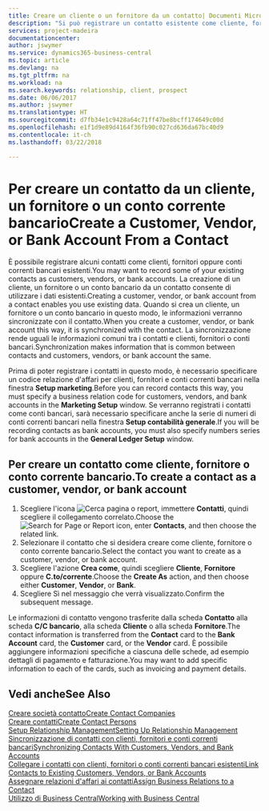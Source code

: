 ```yaml
---
title: Creare un cliente o un fornitore da un contatto| Documenti Microsoft
description: "Si può registrare un contatto esistente come cliente, fornitore o conto corrente bancario utilizzando i dati esistenti e specificando la relazione d'affari."
services: project-madeira
documentationcenter: 
author: jswymer
ms.service: dynamics365-business-central
ms.topic: article
ms.devlang: na
ms.tgt_pltfrm: na
ms.workload: na
ms.search.keywords: relationship, client, prospect
ms.date: 06/06/2017
ms.author: jswymer
ms.translationtype: HT
ms.sourcegitcommit: d7fb34e1c9428a64c71ff47be8bcff174649c00d
ms.openlocfilehash: e1f1d9e89d4164f36fb90c027cd636da67bc40d9
ms.contentlocale: it-ch
ms.lasthandoff: 03/22/2018

---
```

# <a name="create-a-customer-vendor-or-bank-account-from-a-contact"></a><span data-ttu-id="656e7-103">Per creare un contatto da un cliente, un fornitore o un conto corrente bancario</span><span class="sxs-lookup"><span data-stu-id="656e7-103">Create a Customer, Vendor, or Bank Account From a Contact</span></span>
<span data-ttu-id="656e7-104">È possibile registrare alcuni contatti come clienti, fornitori oppure conti correnti bancari esistenti.</span><span class="sxs-lookup"><span data-stu-id="656e7-104">You may want to record some of your existing contacts as customers, vendors, or bank accounts.</span></span> <span data-ttu-id="656e7-105">La creazione di un cliente, un fornitore o un conto bancario da un contatto consente di utilizzare i dati esistenti.</span><span class="sxs-lookup"><span data-stu-id="656e7-105">Creating a customer, vendor, or bank account from a contact enables you use existing data.</span></span> <span data-ttu-id="656e7-106">Quando si crea un cliente, un fornitore o un conto bancario in questo modo, le informazioni verranno sincronizzate con il contatto.</span><span class="sxs-lookup"><span data-stu-id="656e7-106">When you create a customer, vendor, or bank account this way, it is synchronized with the contact.</span></span> <span data-ttu-id="656e7-107">La sincronizzazione rende uguali le informazioni comuni tra i contatti e clienti, fornitori o conti bancari.</span><span class="sxs-lookup"><span data-stu-id="656e7-107">Synchronization makes information that is common between contacts and customers, vendors, or bank account the same.</span></span>

<span data-ttu-id="656e7-108">Prima di poter registrare i contatti in questo modo, è necessario specificare un codice relazione d'affari per clienti, fornitori e conti correnti bancari nella finestra **Setup marketing**.</span><span class="sxs-lookup"><span data-stu-id="656e7-108">Before you can record contacts this way, you must specify a business relation code for customers, vendors, and bank accounts in the **Marketing Setup** window.</span></span> <span data-ttu-id="656e7-109">Se verranno registrati i contatti come conti bancari, sarà necessario specificare anche la serie di numeri di conti correnti bancari nella finestra **Setup contabilità generale**.</span><span class="sxs-lookup"><span data-stu-id="656e7-109">If you will be recording contacts as bank accounts, you must also specify numbers series for bank accounts in the **General Ledger Setup** window.</span></span>

## <a name="to-create-a-contact-as-a-customer-vendor-or-bank-account"></a><span data-ttu-id="656e7-110">Per creare un contatto come cliente, fornitore o conto corrente bancario.</span><span class="sxs-lookup"><span data-stu-id="656e7-110">To create a contact as a customer, vendor, or bank account</span></span>
1. <span data-ttu-id="656e7-111">Scegliere l'icona ![Cerca pagina o report](media/ui-search/search_small.png "icona Cerca pagina o report"), immettere **Contatti**, quindi scegliere il collegamento correlato.</span><span class="sxs-lookup"><span data-stu-id="656e7-111">Choose the ![Search for Page or Report](media/ui-search/search_small.png "Search for Page or Report icon") icon, enter **Contacts**, and then choose the related link.</span></span>
2. <span data-ttu-id="656e7-112">Selezionare il contatto che si desidera creare come cliente, fornitore o conto corrente bancario.</span><span class="sxs-lookup"><span data-stu-id="656e7-112">Select the contact you want to create as a customer, vendor, or bank account.</span></span>
3. <span data-ttu-id="656e7-113">Scegliere l'azione **Crea come**, quindi scegliere **Cliente**, **Fornitore** oppure **C.to/corrente**.</span><span class="sxs-lookup"><span data-stu-id="656e7-113">Choose the **Create As** action, and then choose either **Customer**, **Vendor**, or **Bank**.</span></span>
4. <span data-ttu-id="656e7-114">Scegliere Sì nel messaggio che verrà visualizzato.</span><span class="sxs-lookup"><span data-stu-id="656e7-114">Confirm the subsequent message.</span></span>

<span data-ttu-id="656e7-115">Le informazioni di contatto vengono trasferite dalla scheda **Contatto** alla scheda **C/C bancario**, alla scheda **Cliente** o alla scheda **Fornitore**.</span><span class="sxs-lookup"><span data-stu-id="656e7-115">The contact information is transferred from the **Contact** card to the **Bank Account** card, the **Customer** card, or the **Vendor** card.</span></span> <span data-ttu-id="656e7-116">È possibile aggiungere informazioni specifiche a ciascuna delle schede, ad esempio dettagli di pagamento e fatturazione.</span><span class="sxs-lookup"><span data-stu-id="656e7-116">You may want to add specific information to each of the cards, such as invoicing and payment details.</span></span>

## <a name="see-also"></a><span data-ttu-id="656e7-117">Vedi anche</span><span class="sxs-lookup"><span data-stu-id="656e7-117">See Also</span></span>
[<span data-ttu-id="656e7-118">Creare società contatto</span><span class="sxs-lookup"><span data-stu-id="656e7-118">Create Contact Companies</span></span>](marketing-create-contact-companies.md)  
[<span data-ttu-id="656e7-119">Creare contatti</span><span class="sxs-lookup"><span data-stu-id="656e7-119">Create Contact Persons</span></span>](marketing-create-contact-persons.md)  
[<span data-ttu-id="656e7-120">Setup Relationship Management</span><span class="sxs-lookup"><span data-stu-id="656e7-120">Setting Up Relationship Management</span></span>](marketing-setup-marketing.md)  
[<span data-ttu-id="656e7-121">Sincronizzazione di contatti con clienti, fornitori e conti correnti bancari</span><span class="sxs-lookup"><span data-stu-id="656e7-121">Synchronizing Contacts With Customers, Vendors, and Bank Accounts</span></span>](marketing-synchronize-contacts-customers-vendors-bank-accounts.md)  
[<span data-ttu-id="656e7-122">Collegare i contatti con clienti, fornitori o conti correnti bancari esistenti</span><span class="sxs-lookup"><span data-stu-id="656e7-122">Link Contacts to Existing Customers, Vendors, or Bank Accounts</span></span>](marketing-how-link-contact.md)  
[<span data-ttu-id="656e7-123">Assegnare relazioni d'affari ai contatti</span><span class="sxs-lookup"><span data-stu-id="656e7-123">Assign Business Relations to a Contact</span></span>](marketing-business-relations.md#AssignBusRelContact)  
[<span data-ttu-id="656e7-124">Utilizzo di Business Central</span><span class="sxs-lookup"><span data-stu-id="656e7-124">Working with Business Central</span></span>](ui-work-product.md)

